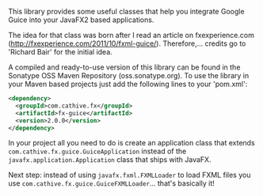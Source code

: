 This library provides some useful classes that help you integrate
Google Guice into your JavaFX2 based applications.

The idea for that class was born after I read an article on
fxexperience.com (http://fxexperience.com/2011/10/fxml-guice/).
Therefore,... credits go to 'Richard Bair' for the initial idea.

A compiled and ready-to-use version of this library can be found in the
Sonatype OSS Maven Repository (oss.sonatype.org). To use the library
in your Maven based projects just add the following lines to your
'pom.xml':

```xml
<dependency>
  <groupId>com.cathive.fx</groupId>
  <artifactId>fx-guice</artifactId>
  <version>2.0.0</version>
</dependency>
```

In your project all you need to do is create an application class 
that extends `com.cathive.fx.guice.GuiceApplication` instead of the
`javafx.application.Application` class that ships with JavaFX.

Next step: instead of using `javafx.fxml.FXMLLoader` to load FXML files
you use `com.cathive.fx.guice.GuiceFXMLLoader`... that's basically it!
